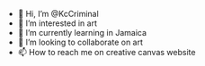 - 👋 Hi, I’m @KcCriminal
- 👀 I’m interested in art
- 🌱 I’m currently learning in Jamaica
- 💞️ I’m looking to collaborate on art
- 📫 How to reach me on creative canvas website

<!---
KcCriminal/KcCriminal is a ✨ special ✨ repository because its `README.md` (this file) appears on your GitHub profile.
You can click the Preview link to take a look at your changes.
--->
